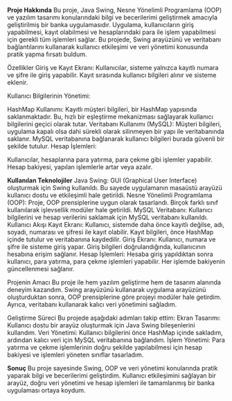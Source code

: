 **Proje Hakkında**
Bu proje, Java Swing, Nesne Yönelimli Programlama (OOP) ve yazılım tasarımı konularındaki bilgi ve becerilerimi geliştirmek amacıyla geliştirilmiş bir banka uygulamasıdır. Uygulama, kullanıcıların giriş yapabilmesi, kayıt olabilmesi ve hesaplarındaki para ile işlem yapabilmesi için gerekli tüm işlemleri sağlar. Bu projede, Swing arayüzünü ve veritabanı bağlantılarını kullanarak kullanıcı etkileşimi ve veri yönetimi konusunda pratik yapma fırsatı buldum.

Özellikler
Giriş ve Kayıt Ekranı: Kullanıcılar, sisteme yalnızca kayıtlı numara ve şifre ile giriş yapabilir. Kayıt sırasında kullanıcı bilgileri alınır ve sisteme eklenir.

Kullanıcı Bilgilerinin Yönetimi:

HashMap Kullanımı: Kayıtlı müşteri bilgileri, bir HashMap yapısında saklanmaktadır. Bu, hızlı bir eşleştirme mekanizması sağlayarak kullanıcı bilgilerini geçici olarak tutar.
Veritabanı Kullanımı (MySQL): Müşteri bilgileri, uygulama kapalı olsa dahi sürekli olarak silinmeyen bir yapı ile veritabanında saklanır. MySQL veritabanına bağlanarak kullanıcı bilgileri burada güvenli bir şekilde tutulur.
Hesap İşlemleri:

Kullanıcılar, hesaplarına para yatırma, para çekme gibi işlemler yapabilir.
Hesap bakiyesi, yapılan işlemlerle artar veya azalır.

****Kullanılan Teknolojiler****
Java Swing: GUI (Graphical User Interface) oluşturmak için Swing kullanıldı. Bu sayede uygulamanın masaüstü arayüzü kullanıcı dostu ve etkileşimli hale getirildi.
Nesne Yönelimli Programlama (OOP): Proje, OOP prensiplerine uygun olarak tasarlandı. Birçok farklı sınıf kullanılarak işlevsellik modüler hale getirildi.
MySQL Veritabanı: Kullanıcı bilgilerini ve hesap verilerini saklamak için MySQL veritabanı kullanıldı.
Kullanıcı Akışı
Kayıt Ekranı: Kullanıcı, sistemde daha önce kayıtlı değilse, adı, soyadı, numarası ve şifresi ile kayıt olabilir. Kayıt bilgileri, önce HashMap içinde tutulur ve veritabanına kaydedilir.
Giriş Ekranı: Kullanıcı, numara ve şifre ile sisteme giriş yapar. Giriş bilgileri doğrulandığında, kullanıcının hesabına erişim sağlanır.
Hesap İşlemleri: Hesaba giriş yapıldıktan sonra kullanıcı, para yatırma, para çekme işlemleri yapabilir. Her işlemde bakiyenin güncellenmesi sağlanır.

Projenin Amacı
Bu proje ile hem yazılım geliştirme hem de tasarım alanında deneyim kazandım. Swing arayüzünü kullanarak uygulama arayüzünü oluşturduktan sonra, OOP prensiplerine göre projeyi modüler hale getirdim. Ayrıca, veritabanı kullanarak kalıcı veri yönetimini sağladım.

Geliştirme Süreci
Bu projede aşağıdaki adımları takip ettim:
Ekran Tasarımı: Kullanıcı dostu bir arayüz oluşturmak için Java Swing bileşenlerini kullandım.
Veri Yönetimi: Kullanıcı bilgilerini önce HashMap içinde sakladım, ardından kalıcı veri için MySQL veritabanına bağlandım.
İşlem Yönetimi: Para yatırma ve çekme işlemlerinin doğru şekilde yapılabilmesi için hesap bakiyesi ve işlemleri yöneten sınıflar tasarladım.

**Sonuç**
Bu proje sayesinde Swing, OOP ve veri yönetimi konularında pratik yaparak bilgi ve becerilerimi geliştirdim. Kullanıcı etkileşimini sağlayan bir arayüz, doğru veri yönetimi ve hesap işlemleri ile tamamlanmış bir banka uygulaması ortaya koydum.

